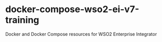 # docker-compose-wso2-ei-v7-training
Docker and Docker Compose resources for WSO2 Enterprise Integrator 
